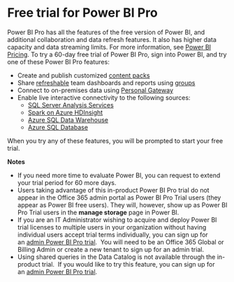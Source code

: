 ﻿<properties 
   pageTitle="Free trial for Power BI Pro"
   description="Free trial for Power BI Pro"
   services="powerbi" 
   documentationCenter="" 
   authors="v-anpasi" 
   manager="mblythe" 
   editor=""
   tags=""/>
 
<tags
   ms.service="powerbi"
   ms.devlang="NA"
   ms.topic="article"
   ms.tgt_pltfrm="NA"
   ms.workload="powerbi"
   ms.date="09/28/2015"
   ms.author="v-anpasi"/>
# Free trial for Power BI Pro

Power BI Pro has all the features of the free version of Power BI, and additional collaboration and data refresh features. It also has higher data capacity and data streaming limits. For more information, see [Power BI Pricing](https://powerbi.microsoft.com/pricing). To try a 60-day free trial of Power BI Pro, sign into Power BI, and try one of these Power BI Pro features:

-   Create and publish customized [content packs](https://support.powerbi.com/knowledgebase/articles/651040)
-   Share [refreshable](https://support.powerbi.com/knowledgebase/articles/474669-refresh-data-in-power-bi) team dashboards and reports using [groups](https://support.powerbi.com/knowledgebase/articles/654247-groups-in-power-bi)
-   Connect to on-premises data using [Personal Gateway](https://support.powerbi.com/knowledgebase/articles/649846)
-   Enable live interactive connectivity to the following sources:
	-   [SQL Server Analysis Services](https://support.powerbi.com/knowledgebase/articles/471633-sql-server-analysis-services-tabular-data-in-power)
	-   [Spark on Azure HDInsight](https://support.powerbi.com/knowledgebase/articles/654094-spark-on-hdinsight-with-direct-connect)
	-   [Azure SQL Data Warehouse](https://support.powerbi.com/knowledgebase/articles/636088-azure-sql-data-warehouse-with-direct-connect)
	-   [Azure SQL Database](https://support.powerbi.com/knowledgebase/articles/581421-azure-sql-database-with-direct-connect)

When you try any of these features, you will be prompted to start your free trial.

**Notes**

-   If you need more time to evaluate Power BI, you can request to extend your trial period for 60 more days.
-   Users taking advantage of this in-product Power BI Pro trial do not appear in the Office 365 admin portal as Power BI Pro Trial users (they appear as Power BI free users). They will, however, show up as Power BI Pro Trial users in the **manage storage** page in Power BI.
-   ﻿If you are an IT Administrator wishing to acquire and deploy Power BI trial licenses to multiple users in your organization without having individual users accept trial terms individually, you can sign up for an [admin Power BI Pro trial](https://portal.office.com/Signup/MainSignup15.aspx?OfferId=d59682f3-3e3b-4686-9c00-7c7c1c736085&dl=POWER_BI_PRO).  You will need to be an Office 365 Global or Billing Admin or create a new tenant to sign up for an admin trial.
-   Using shared queries in the Data Catalog is not available through the in-product trial.  If you would like to try this feature, you can sign up for an [admin Power BI Pro trial](https://portal.office.com/Signup/MainSignup15.aspx?OfferId=d59682f3-3e3b-4686-9c00-7c7c1c736085&dl=POWER_BI_PRO).

